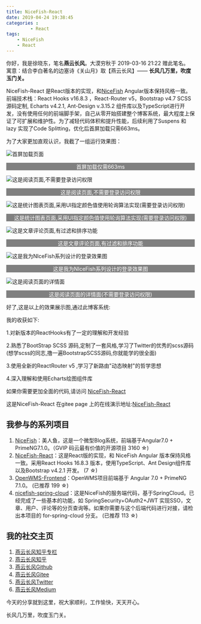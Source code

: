 ```yaml
---
title: NiceFish-React
date: 2019-04-24 19:38:45
categories :
         - React
tags: 
    - NiceFish
    - React
---
```


你好，我是徐晓东，笔名**燕云长风**。大漠穷秋于 2019-03-16 21:22 赠此笔名。
寓意：结合李白著名的边塞诗《关山月》取【燕云长风】—— **长风几万里，吹度玉门关。**

NiceFish-React 是React版本的实现，和[NiceFish](https://gitee.com/mumu-osc/NiceFish) Angular版本保持风格一致。前端技术栈：React Hooks v16.8.3 ，React-Router v5，Bootstrap v4.7 SCSS源码定制, Echarts v4.2.1, Ant-Design v.3.15.2 组件库以及TypeScript进行开发，没有使用任何的前端脚手架，自己从零开始搭建整个博客系统，最大程度上保证了可扩展和维护性。为了减轻代码体积和提升性能，后续利用了Suspens 和 lazy 实现了Code Splitting，优化后首屏加载只需663ms。

为了大家更加直观认识，我截了一组运行效果图：

![首屏加载页面](https://user-gold-cdn.xitu.io/2019/5/11/16aa712af48ef023?w=3360&h=1874&f=jpeg&s=862705)  
<p align="center" style="background-color:gray;color:#fff">首屏加载仅需663ms</p>

![这是阅读页面,不需要登录访问权限](https://user-gold-cdn.xitu.io/2019/5/5/16a87a784cfa4d11?w=3360&h=1882&f=jpeg&s=889071)

<p align="center" style="background-color:gray;color:#fff">这是阅读页面,不需要登录访问权限</p>

![这是统计图表页面,采用UI指定颜色值使用轮询算法实现(需要登录访问权限)](https://user-gold-cdn.xitu.io/2019/5/5/16a87a84da752748?w=3360&h=1882&f=jpeg&s=260451)

<p align="center" style="background-color:gray;color:#fff">这是统计图表页面,采用UI指定颜色值使用轮询算法实现(需要登录访问权限)</p>

![这是文章评论页面,有过滤和排序功能](https://user-gold-cdn.xitu.io/2019/5/5/16a87a8650742b9f?w=3358&h=1880&f=jpeg&s=295399)
<p align="center" style="background-color:gray;color:#fff">这是文章评论页面,有过滤和排序功能</p>

![这是我为NIceFish系列设计的登录效果图](https://user-gold-cdn.xitu.io/2019/5/5/16a87a882563051c?w=3360&h=1386&f=jpeg&s=106911)
<p align="center" style="background-color:gray;color:#fff">这是我为NIceFish系列设计的登录效果图</p>

![这是阅读页面的详情面 ](https://user-gold-cdn.xitu.io/2019/5/5/16a87a89babb134a?w=3360&h=1884&f=jpeg&s=1034546)
<p align="center" style="background-color:gray;color:#fff">这是阅读页面的详情面(不需要登录访问权限)</p>

好了,这是以上的效果展示图,通过此博客系统:

我的收获如下:

1.对新版本的ReactHooks有了一定的理解和开发经验

2.熟悉了BootStrap SCSS 源码,定制了一套风格,学习了Twitter的优秀的scss源码(想学scss的同志,撸一遍BootstrapSCSS源码,你就能学的很全面)

3.使用全新的ReactRouter v5 ,学习了新路由"动态映射"的哲学思想

4.深入理解和使用Echarts绘图组件库

如果你需要更加全面的代码,请访问
[NiceFish-React](https://gitee.com/mumu-osc/NiceFish-React)

这是NiceFish-React 在gitee page 上的在线演示地址:[NiceFish-React](https://mumu-osc.gitee.io/nicefish-react)

## 我参与的系列项目

1. [NiceFish]( https://gitee.com/mumu-osc/NiceFish)：美人鱼，这是一个微型Blog系统，前端基于Angular7.0 + PrimeNG7.1.0。（GVIP 码云最有价值的开源项目 3160 ☆)
2. [NiceFish-React]( https://gitee.com/mumu-osc/NiceFish-React)：这是React版的实现，和 NiceFish Angular 版本保持风格一致。采用React Hooks 16.8.3 版本，使用TypeScript、Ant Design组件库以及Bootstrap v4.2.1 开发。  (7 ☆)
3. [OpenWMS-Frontend](https://gitee.com/mumu-osc/OpenWMS-Frontend)：OpenWMS项目前端基于 Angular 7.0 + PrimeNG 7.1.0。  (已推荐 199 ☆)
4. [nicefish-spring-cloud](https://gitee.com/mumu-osc/nicefish-spring-cloud)：这是NiceFish的服务端代码，基于SpringCloud。已经完成了一些基本的功能，如 SpringSecurity+OAuth2+JWT 实现SSO，文章、用户、评论等的分页查询等。如果你需要与这个后端代码进行对接，请检出本项目的 for-spring-cloud 分支。 (已推荐 113 ☆)

## 我的社交主页  

1. [燕云长风知乎专栏](https://zhuanlan.zhihu.com/yanyunchangfeng)  
2. [燕云长风知乎](https://zhihu.com/people/hbxyxuxiaodong)  
3. [燕云长风Github](https://github.com/yanyunchangfeng)  
4. [燕云长风Gitee](https://gitee.com/yanyunchangfeng)  
5. [燕云长风Twitter](https://twitter.com/yanyunchangfeng)  
6. [燕云长风Medium](https://medium.com/@yanyunchangfeng)  

今天的分享就到这里，祝大家顺利，工作愉快，天天开心。

长风几万里，吹度玉门关。
